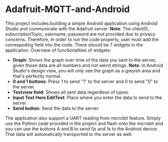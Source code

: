# Adafruit-MQTT-and-Android
This project includes building a simple Android application using Android Studio and communicate with the Adafruit server.
<strong>Note</strong>: The clientID, subscriptionTopic, username, password are not provided due to privacy concerns. Therefore, in order to run the code properly, user must add the correspoding field into the code.
There should be 7 widgets in the application. Overview of functionalities of widgets:
<ul>
  <li><strong>Graph</strong>: Shows the graph over time of the data you sent to the server, given those data are all numbers and not weird strings. <strong>Note</strong>: In Android Studio's design view, you will only see the graph as a greyish area and that's perfectly normal.</li>
  <li><strong>0 and 1 buttons</strong>: Press 1 to send "1" to the server and 0 to send "0" to the server.</li>
  <li><strong>Textview field</strong>: Shows all sent data regardless of types.</li>
  <li><strong>Input Text Here EditText</strong>: Place where you enter the data to send to the server.</li>
  <li><strong>Send button</strong>: Send the data to the server.</li>
</ul>
The application also support a UART reading from microbit feature. Simply use the Python code provided in the project and flash onto the microbit and you can use the buttons A and B to send 0s and 1s to the Android device. That data will automatically transported to the server as well.
